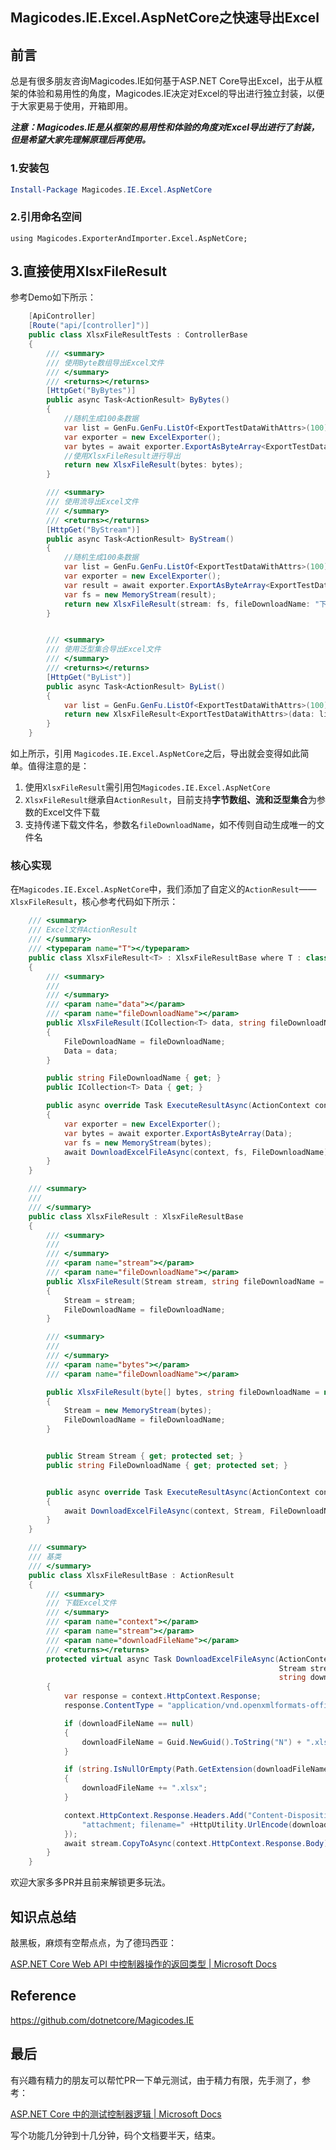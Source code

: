 ## Magicodes.IE.Excel.AspNetCore之快速导出Excel

## 前言

总是有很多朋友咨询Magicodes.IE如何基于ASP.NET Core导出Excel，出于从框架的体验和易用性的角度，Magicodes.IE决定对Excel的导出进行独立封装，以便于大家更易于使用，开箱即用。

***注意：Magicodes.IE是从框架的易用性和体验的角度对Excel导出进行了封装，但是希望大家先理解原理后再使用。***

### 1.安装包

```powershell
Install-Package Magicodes.IE.Excel.AspNetCore
```

### 2.引用命名空间

`using Magicodes.ExporterAndImporter.Excel.AspNetCore;`

## 3.直接使用XlsxFileResult

参考Demo如下所示：

```csharp
    [ApiController]
    [Route("api/[controller]")]
    public class XlsxFileResultTests : ControllerBase
    {
        /// <summary>
        /// 使用Byte数组导出Excel文件
        /// </summary>
        /// <returns></returns>
        [HttpGet("ByBytes")]
        public async Task<ActionResult> ByBytes()
        {
            //随机生成100条数据
            var list = GenFu.GenFu.ListOf<ExportTestDataWithAttrs>(100);
            var exporter = new ExcelExporter();
            var bytes = await exporter.ExportAsByteArray<ExportTestDataWithAttrs>(list);
            //使用XlsxFileResult进行导出
            return new XlsxFileResult(bytes: bytes);
        }

        /// <summary>
        /// 使用流导出Excel文件
        /// </summary>
        /// <returns></returns>
        [HttpGet("ByStream")]
        public async Task<ActionResult> ByStream()
        {
            //随机生成100条数据
            var list = GenFu.GenFu.ListOf<ExportTestDataWithAttrs>(100);
            var exporter = new ExcelExporter();
            var result = await exporter.ExportAsByteArray<ExportTestDataWithAttrs>(list);
            var fs = new MemoryStream(result);
            return new XlsxFileResult(stream: fs, fileDownloadName: "下载文件");
        }


        /// <summary>
        /// 使用泛型集合导出Excel文件
        /// </summary>
        /// <returns></returns>
        [HttpGet("ByList")]
        public async Task<ActionResult> ByList()
        {
            var list = GenFu.GenFu.ListOf<ExportTestDataWithAttrs>(100);
            return new XlsxFileResult<ExportTestDataWithAttrs>(data: list);
        }
    }
```

如上所示，引用 `Magicodes.IE.Excel.AspNetCore`之后，导出就会变得如此简单。值得注意的是：

1. 使用`XlsxFileResult`需引用包`Magicodes.IE.Excel.AspNetCore`
2. `XlsxFileResult`继承自`ActionResult`，目前支持**字节数组、流和泛型集合**为参数的Excel文件下载
3. 支持传递下载文件名，参数名`fileDownloadName`，如不传则自动生成唯一的文件名

### 核心实现

在`Magicodes.IE.Excel.AspNetCore`中，我们添加了自定义的`ActionResult`——`XlsxFileResult`，核心参考代码如下所示：

```csharp
    /// <summary>
    /// Excel文件ActionResult
    /// </summary>
    /// <typeparam name="T"></typeparam>
    public class XlsxFileResult<T> : XlsxFileResultBase where T : class, new()
    {
        /// <summary>
        /// 
        /// </summary>
        /// <param name="data"></param>
        /// <param name="fileDownloadName"></param>
        public XlsxFileResult(ICollection<T> data, string fileDownloadName = null)
        {
            FileDownloadName = fileDownloadName;
            Data = data;
        }

        public string FileDownloadName { get; }
        public ICollection<T> Data { get; }

        public async override Task ExecuteResultAsync(ActionContext context)
        {
            var exporter = new ExcelExporter();
            var bytes = await exporter.ExportAsByteArray(Data);
            var fs = new MemoryStream(bytes);
            await DownloadExcelFileAsync(context, fs, FileDownloadName);
        }
    }

    /// <summary>
    /// 
    /// </summary>
    public class XlsxFileResult : XlsxFileResultBase
    {
        /// <summary>
        /// 
        /// </summary>
        /// <param name="stream"></param>
        /// <param name="fileDownloadName"></param>
        public XlsxFileResult(Stream stream, string fileDownloadName = null)
        {
            Stream = stream;
            FileDownloadName = fileDownloadName;
        }

        /// <summary>
        /// 
        /// </summary>
        /// <param name="bytes"></param>
        /// <param name="fileDownloadName"></param>

        public XlsxFileResult(byte[] bytes, string fileDownloadName = null)
        {
            Stream = new MemoryStream(bytes);
            FileDownloadName = fileDownloadName;
        }


        public Stream Stream { get; protected set; }
        public string FileDownloadName { get; protected set; }


        public async override Task ExecuteResultAsync(ActionContext context)
        {
            await DownloadExcelFileAsync(context, Stream, FileDownloadName);
        }
    }

    /// <summary>
    /// 基类
    /// </summary>
    public class XlsxFileResultBase : ActionResult
    {
        /// <summary>
        /// 下载Excel文件
        /// </summary>
        /// <param name="context"></param>
        /// <param name="stream"></param>
        /// <param name="downloadFileName"></param>
        /// <returns></returns>
        protected virtual async Task DownloadExcelFileAsync(ActionContext context,
                                                            Stream stream,
                                                            string downloadFileName)
        {
            var response = context.HttpContext.Response;
            response.ContentType = "application/vnd.openxmlformats-officedocument.spreadsheetml.sheet";

            if (downloadFileName == null)
            {
                downloadFileName = Guid.NewGuid().ToString("N") + ".xlsx";
            }

            if (string.IsNullOrEmpty(Path.GetExtension(downloadFileName)))
            {
                downloadFileName += ".xlsx";
            }

            context.HttpContext.Response.Headers.Add("Content-Disposition", new[] {
                "attachment; filename=" +HttpUtility.UrlEncode(downloadFileName)
            });
            await stream.CopyToAsync(context.HttpContext.Response.Body);
        }
    }
```

欢迎大家多多PR并且前来解锁更多玩法。

## 知识点总结

敲黑板，麻烦有空帮点点，为了德玛西亚：

[ASP.NET Core Web API 中控制器操作的返回类型 | Microsoft Docs](https://docs.microsoft.com/zh-cn/aspnet/core/web-api/action-return-types?view=aspnetcore-5.0&WT.mc_id=DT-MVP-5004079)

## Reference

https://github.com/dotnetcore/Magicodes.IE

## 最后

有兴趣有精力的朋友可以帮忙PR一下单元测试，由于精力有限，先手测了，参考：

[ASP.NET Core 中的测试控制器逻辑 | Microsoft Docs](https://docs.microsoft.com/zh-cn/aspnet/core/mvc/controllers/testing?view=aspnetcore-5.0&WT.mc_id=DT-MVP-5004079)

写个功能几分钟到十几分钟，码个文档要半天，结束。









